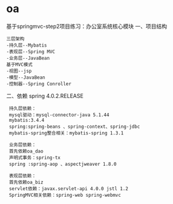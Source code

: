 # oa
基于springmvc-step2项目练习：办公室系统核心模块
一、项目结构

    三层架构
    -持久层--Mybatis
    -表现层--Spring MVC
    -业务层--JavaBean
    基于MVC模式
    -视图--jsp
    -模型--JavaBean
    -控制器--Spring Conroller

二、依赖 spring 4.0.2.RELEASE

     持久层依赖：
     mysql驱动：mysql-connector-java 5.1.44
     mybatis:3.4.4
     spring:spring-beans 、spring-context、spring-jdbc
     mybatis-spring整合相关：mybatis-spring 1.3.1
     
     业务层依赖：
     首先依赖oa_dao
     声明式事务：spring-tx
     spring :spring-aop 、aspectjweaver 1.8.0
     
     表现层依赖：
     首先依赖oa_biz
     servlet依赖：javax.servlet-api 4.0.0 jstl 1.2
     SpringMVC相关依赖：spring-web spring-webmvc
     
     
     
     
     
     
     
     
     
     
     
     
     
     
     
     
     